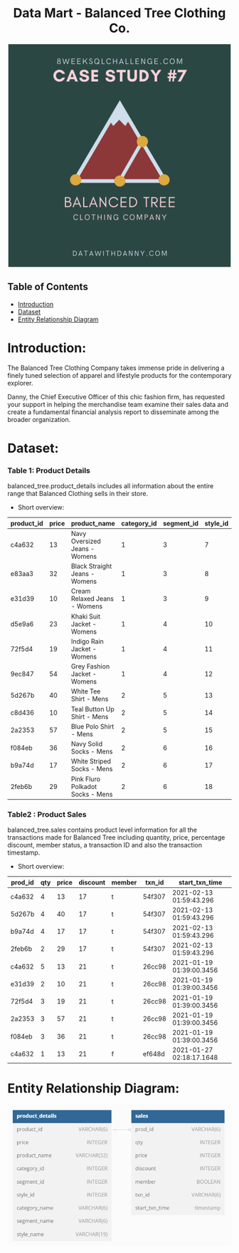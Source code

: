 <!-- Project Title -->
<h1 align="center"> Data Mart - Balanced Tree Clothing Co. </h1>

<p align="center">
  <img src="logo-week7.png" alt="isolated" width="500"/>
</p>

<!-- Table of Contents -->
## Table of Contents

- [Introduction](#introduction)
- [Dataset](#dataset)
- [Entity Relationship Diagram](#entity-relationship)


<!-- Introduction -->
# Introduction:

The Balanced Tree Clothing Company takes immense pride in delivering a finely tuned selection of apparel and lifestyle products for the contemporary explorer.

Danny, the Chief Executive Officer of this chic fashion firm, has requested your support in helping the merchandise team examine their sales data and create a fundamental financial analysis report to disseminate among the broader organization.

<!-- Dataset -->
# Dataset:

### Table 1: Product Details 

balanced_tree.product_details includes all information about the entire range that Balanced Clothing sells in their store.

- Short overview: 

| product_id | price | product_name                  | category_id | segment_id | style_id | category_name | segment_name | style_name      |
|------------|-------|-------------------------------|-------------|------------|----------|---------------|--------------|-----------------|
| c4a632     | 13    | Navy Oversized Jeans - Womens | 1           | 3          | 7        | Womens        | Jeans        | Navy Oversized  |
| e83aa3     | 32    | Black Straight Jeans - Womens | 1           | 3          | 8        | Womens        | Jeans        | Black Straight  |
| e31d39     | 10    | Cream Relaxed Jeans - Womens  | 1           | 3          | 9        | Womens        | Jeans        | Cream Relaxed   |
| d5e9a6     | 23    | Khaki Suit Jacket - Womens    | 1           | 4          | 10       | Womens        | Jacket       | Khaki Suit      |
| 72f5d4     | 19    | Indigo Rain Jacket - Womens   | 1           | 4          | 11       | Womens        | Jacket       | Indigo Rain     |
| 9ec847     | 54    | Grey Fashion Jacket - Womens  | 1           | 4          | 12       | Womens        | Jacket       | Grey Fashion    |
| 5d267b     | 40    | White Tee Shirt - Mens        | 2           | 5          | 13       | Mens          | Shirt        | White Tee       |
| c8d436     | 10    | Teal Button Up Shirt - Mens   | 2           | 5          | 14       | Mens          | Shirt        | Teal Button Up  |
| 2a2353     | 57    | Blue Polo Shirt - Mens        | 2           | 5          | 15       | Mens          | Shirt        | Blue Polo       |
| f084eb     | 36    | Navy Solid Socks - Mens       | 2           | 6          | 16       | Mens          | Socks        | Navy Solid      |
| b9a74d     | 17    | White Striped Socks - Mens    | 2           | 6          | 17       | Mens          | Socks        | White Striped   |
| 2feb6b     | 29    | Pink Fluro Polkadot Socks - Mens | 2       | 6          | 18       | Mens          | Socks        | Pink Fluro Polkadot |



### Table2 : Product Sales

balanced_tree.sales contains product level information for all the transactions made for Balanced Tree including quantity, price, percentage discount, member status, a transaction ID and also the transaction timestamp.


- Short overview: 

| prod_id | qty | price | discount | member | txn_id | start_txn_time           |
|---------|-----|-------|----------|--------|--------|--------------------------|
| c4a632  | 4   | 13    | 17       | t      | 54f307 | 2021-02-13 01:59:43.296  |
| 5d267b  | 4   | 40    | 17       | t      | 54f307 | 2021-02-13 01:59:43.296  |
| b9a74d  | 4   | 17    | 17       | t      | 54f307 | 2021-02-13 01:59:43.296  |
| 2feb6b  | 2   | 29    | 17       | t      | 54f307 | 2021-02-13 01:59:43.296  |
| c4a632  | 5   | 13    | 21       | t      | 26cc98 | 2021-01-19 01:39:00.3456 |
| e31d39  | 2   | 10    | 21       | t      | 26cc98 | 2021-01-19 01:39:00.3456 |
| 72f5d4  | 3   | 19    | 21       | t      | 26cc98 | 2021-01-19 01:39:00.3456 |
| 2a2353  | 3   | 57    | 21       | t      | 26cc98 | 2021-01-19 01:39:00.3456 |
| f084eb  | 3   | 36    | 21       | t      | 26cc98 | 2021-01-19 01:39:00.3456 |
| c4a632  | 1   | 13    | 21       | f      | ef648d | 2021-01-27 02:18:17.1648 |


<!-- Entity Relationship Diagram -->
# Entity Relationship Diagram: 

![Diagram](data-model-week7.png "Entity Relationship Diagram!")
